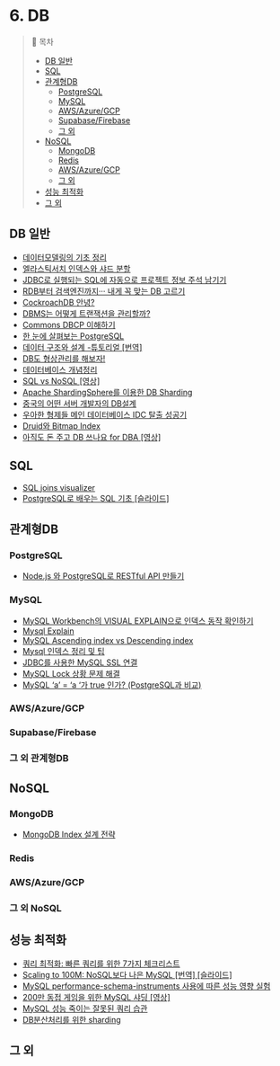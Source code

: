 # 6. DB

> 📌 목차
> - [DB 일반](#DB-일반)
> - [SQL](#SQL)
> - [관계형DB](#관계형DB)
>   - [PostgreSQL](#PostgreSQL)
>   - [MySQL](#MySQL)
>   - [AWS/Azure/GCP](#AWS/Azure/GCP)
>   - [Supabase/Firebase](#Supabase/Firebase)
>   - [그 외](#그-외-관계형DB)
> - [NoSQL](#NoSQL)
>   - [MongoDB](#MongoDB)
>   - [Redis](#Redis)
>   - [AWS/Azure/GCP](#AWS/Azure/GCP)
>   - [그 외](#그-외-NoSQL)
> - [성능 최적화](#성능최적화)
> - [그 외](#그-외)

## DB 일반
- [데이터모델링의 기초 정리](http://bit.ly/2Pmdd4C)
- [엘라스틱서치 인덱스와 샤드 분할](https://danawalab.github.io/elastic/2020/07/21/Elasticsearch-Index-Shard-How.html)
- [JDBC로 실행되는 SQL에 자동으로 프로젝트 정보 주석 남기기](http://bit.ly/2Rz7lql)
- [RDB부터 검색엔진까지··· 내게 꼭 맞는 DB 고르기](http://bit.ly/2q1l24E)
- [CockroachDB 안녕?](http://bit.ly/2yXOWe6)
- [DBMS는 어떻게 트랜잭션을 관리할까?](https://d2.naver.com/helloworld/407507)
- [Commons DBCP 이해하기](https://d2.naver.com/helloworld/5102792)
- [한 눈에 살펴보는 PostgreSQL](https://d2.naver.com/helloworld/227936)
- [데이터 구조와 설계 -튜토리얼 [번역]](https://medium.com/@khwsc1/%EB%B2%88%EC%97%AD-%EB%8D%B0%EC%9D%B4%ED%84%B0-%EA%B5%AC%EC%A1%B0%EC%99%80-%EC%84%A4%EA%B3%84-%ED%8A%9C%ED%86%A0%EB%A6%AC%EC%96%BC-b25792a0aa86)
- [DB도 형상관리를 해보자!](https://meetup.toast.com/posts/173)
- [데이터베이스 개념정리](https://brunch.co.kr/@toughrogrammer/17)
- [SQL vs NoSQL [영상]](https://www.youtube.com/watch?v=ZS_kXvOeQ5Y)
- [Apache ShardingSphere를 이용한 DB Sharding](https://blog.naver.com/PostView.nhn?blogId=asei&logNo=221511101848&proxyReferer=http%3A%2F%2Fm.facebook.com)
- [중국의 어떤 서버 개발자의 DB설계](https://blog.naver.com/imays/221461537682)
- [우아한 형제들 메인 데이터베이스 IDC 탈출 성공기](https://woowabros.github.io/experience/2019/12/19/ruby_database.html)
- [Druid와 Bitmap Index](https://leeyh0216.github.io/2020-04-26/Apache_Druid_bitmap_index)
- [아직도 돈 주고 DB 쓰나요 for DBA [영상]](https://www.youtube.com/watch?feature=youtu.be&v=DXu3nbWa4AA&app=desktop)


## SQL
- [SQL joins visualizer](https://sql-joins.leopard.in.ua/)
- [PostgreSQL로 배우는 SQL 기초 [슬라이드]](https://www.slideshare.net/mobile/JiHoLee4/postgresql-sql-121859670?fbclid=IwAR35t9ZqcON_2EXBu-xUuVhbQTHNNbqYWeArGWUh-IKKctotkXoQoKQtkKY)


## 관계형DB

### PostgreSQL
- [Node.js 와 PostgreSQL로 RESTful API 만들기](https://blog.logrocket.com/setting-up-a-restful-api-with-node-js-and-postgresql-d96d6fc892d8)

### MySQL
- [MySQL Workbench의 VISUAL EXPLAIN으로 인덱스 동작 확인하기](https://engineering.linecorp.com/ko/blog/mysql-workbench-visual-explain-index/)
- [Mysql Explain](https://cheese10yun.github.io/mysql-explian/)
- [MySQL Ascending index vs Descending index](https://tech.kakao.com/2018/06/19/mysql-ascending-index-vs-descending-index/)
- [Mysql 인덱스 정리 및 팁](https://jojoldu.tistory.com/243)
- [JDBC를 사용한 MySQL SSL 연결](https://medium.com/p/1c5da86cc2c5)
- [MySQL Lock 상황 문제 해결](https://www.popit.kr/mysql-lock-%EC%83%81%ED%99%A9-%EB%AC%B8%EC%A0%9C-%ED%95%B4%EA%B2%B0/)
- [MySQL ‘a’ = ‘a ‘가 true 인가? (PostgreSQL과 비교)](http://woowabros.github.io/study/2018/02/26/mysql-char-comparison.html)


### AWS/Azure/GCP


### Supabase/Firebase


### 그 외 관계형DB


## NoSQL


### MongoDB
- [MongoDB Index 설계 전략](https://blog.ull.im/engineering/2019/04/05/mongodb-indexing-strategy.html)


### Redis


### AWS/Azure/GCP


### 그 외 NoSQL


## 성능 최적화
- [쿼리 최적화: 빠른 쿼리를 위한 7가지 체크리스트](https://medium.com/watcha/%EC%BF%BC%EB%A6%AC-%EC%B5%9C%EC%A0%81%ED%99%94-%EC%B2%AB%EA%B1%B8%EC%9D%8C-%EB%B3%B4%EB%8B%A4-%EB%B9%A0%EB%A5%B8-%EC%BF%BC%EB%A6%AC%EB%A5%BC-%EC%9C%84%ED%95%9C-7%EA%B0%80%EC%A7%80-%EC%B2%B4%ED%81%AC-%EB%A6%AC%EC%8A%A4%ED%8A%B8-bafec9d2c073)
- [Scaling to 100M: NoSQL보다 나은 MySQL [번역] [슬라이드]](https://docs.google.com/presentation/d/1OOxTLIgAWKpRD29RuG0ERn9iuPxIlcpQL0-iLcd3HS8/edit?fbclid=IwAR1aDGUZdCT3F6XP6GHby_cCIY0fEGst7SDB9MLtAPaf24YKVO6PGgT2iN8#slide=id.p2)
- [MySQL performance-schema-instruments 사용에 따른 성능 영향 실험](https://engineering.linecorp.com/ko/blog/mysql-research-performance-schema-instruments/)
- [200만 동접 게임을 위한 MySQL 샤딩 [영상]](https://youtube.com/watch?v=8Eb_n7JA1yA&feature=youtu.be)
- [MySQL 성능 죽이는 잘못된 쿼리 습관](http://gywn.net/2012/05/mysql-bad-sql-type/)
- [DB분산처리를 위한 sharding](https://woowabros.github.io/experience/2020/07/06/db-sharding.html)

## 그 외
